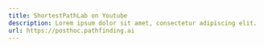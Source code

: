 ```yaml
---
title: ShortestPathLab on Youtube
description: Lorem ipsum dolor sit amet, consectetur adipiscing elit.
url: https://posthoc.pathfinding.ai
---
```

